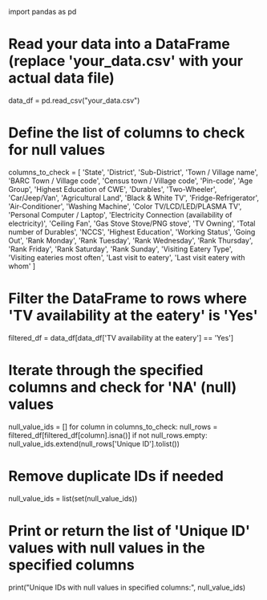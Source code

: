 import pandas as pd

# Read your data into a DataFrame (replace 'your_data.csv' with your actual data file)
data_df = pd.read_csv("your_data.csv")

# Define the list of columns to check for null values
columns_to_check = [
    'State', 'District', 'Sub-District', 'Town / Village name',
    'BARC Town / Village code', 'Census town / Village code', 'Pin-code',
    'Age Group', 'Highest Education of CWE', 'Durables', 'Two-Wheeler',
    'Car/Jeep/Van', 'Agricultural Land', 'Black & White TV',
    'Fridge-Refrigerator', 'Air-Conditioner', 'Washing Machine',
    'Color TV/LCD/LED/PLASMA TV', 'Personal Computer / Laptop',
    'Electricity Connection (availability of electricity)', 'Ceiling Fan',
    'Gas Stove Stove/PNG stove', 'TV Owning', 'Total number of Durables',
    'NCCS', 'Highest Education', 'Working Status', 'Going Out',
    'Rank Monday', 'Rank Tuesday', 'Rank Wednesday', 'Rank Thursday',
    'Rank Friday', 'Rank Saturday', 'Rank Sunday', 'Visiting Eatery Type',
    'Visiting eateries most often', 'Last visit to eatery',
    'Last visit eatery with whom'
]

# Filter the DataFrame to rows where 'TV availability at the eatery' is 'Yes'
filtered_df = data_df[data_df['TV availability at the eatery'] == 'Yes']

# Iterate through the specified columns and check for 'NA' (null) values
null_value_ids = []
for column in columns_to_check:
    null_rows = filtered_df[filtered_df[column].isna()]
    if not null_rows.empty:
        null_value_ids.extend(null_rows['Unique ID'].tolist())

# Remove duplicate IDs if needed
null_value_ids = list(set(null_value_ids))

# Print or return the list of 'Unique ID' values with null values in the specified columns
print("Unique IDs with null values in specified columns:", null_value_ids)
